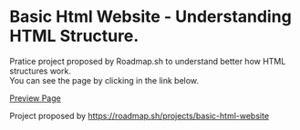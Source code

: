 # Basic Html Website - Understanding HTML Structure.
Pratice project proposed by Roadmap.sh to understand better how HTML structures work.<br>
You can see the page by clicking in the link below.

<a href="https://alexgmblt.github.io/BasicHtmlWebsite_RoadmapSh_Alexandre/index.html">Preview Page</a>

Project proposed by https://roadmap.sh/projects/basic-html-website

